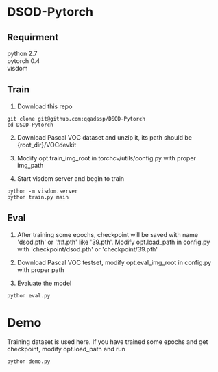 # DSOD-Pytorch

## Requirment
python 2.7  
pytorch 0.4  
visdom  

## Train
1. Download this repo  
```
git clone git@github.com:qqadssp/DSOD-Pytorch  
cd DSOD-Pytorch  
```
2. Download Pascal VOC dataset and unzip it, its path should be {root_dir}/VOCdevkit  

3. Modify opt.train_img_root in torchcv/utils/config.py with proper img_path  

4. Start visdom server and begin to train  
```
python -m visdom.server  
python train.py main  
```
## Eval
1. After training some epochs, checkpoint will be saved with name 'dsod.pth' or '##.pth' like '39.pth'. Modify opt.load_path in config.py with 'checkpoint/dsod.pth' or 'checkpoint/39.pth'  

2. Download Pascal VOC testset, modify opt.eval_img_root in config.py with proper path  

3. Evaluate the model  
```
python eval.py
```
# Demo
Training dataset is used here. If you have trained some epochs and get checkpoint, modify opt.load_path and run  
```
python demo.py
```
